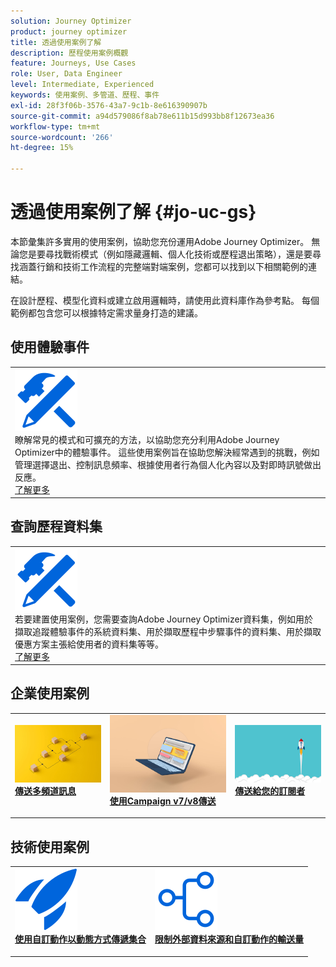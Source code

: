 ```yaml
---
solution: Journey Optimizer
product: journey optimizer
title: 透過使用案例了解
description: 歷程使用案例概觀
feature: Journeys, Use Cases
role: User, Data Engineer
level: Intermediate, Experienced
keywords: 使用案例、多管道、歷程、事件
exl-id: 28f3f06b-3576-43a7-9c1b-8e616390907b
source-git-commit: a94d579086f8ab78e611b15d993bb8f12673ea36
workflow-type: tm+mt
source-wordcount: '266'
ht-degree: 15%

---
```


# 透過使用案例了解 {#jo-uc-gs}

本節彙集許多實用的使用案例，協助您充份運用Adobe Journey Optimizer。 無論您是要尋找戰術模式（例如隱藏邏輯、個人化技術或歷程退出策略），還是要尋找涵蓋行銷和技術工作流程的完整端對端案例，您都可以找到以下相關範例的連結。

在設計歷程、模型化資料或建立啟用邏輯時，請使用此資料庫作為參考點。 每個範例都包含您可以根據特定需求量身打造的建議。


## 使用體驗事件

<table style="table-layout:fixed">
<tr style="border: 0;">
  <td>
    <div>
    <a href="exp-event-lookup.md">
    <img alt="體驗事件查詢最佳實務" src="../assets/do-not-localize/icon-configure.svg" /></a> 
    <br>瞭解常見的模式和可擴充的方法，以協助您充分利用Adobe Journey Optimizer中的體驗事件。 這些使用案例旨在協助您解決經常遇到的挑戰，例如管理選擇退出、控制訊息頻率、根據使用者行為個人化內容以及對即時訊號做出反應。
    </div>
      <div>
     <a href="exp-event-lookup.md">了解更多</a></div>
    </div>
  </td>
</tr>
</table>


## 查詢歷程資料集

<table style="table-layout:fixed">
<tr style="border: 0;">
  <td>
    <div>
    <a href="../data/datasets-query-examples.md">
    <img alt="查詢範例" src="../assets/do-not-localize/icon-configure.svg"/></a> 
    <br>若要建置使用案例，您需要查詢Adobe Journey Optimizer資料集，例如用於擷取追蹤體驗事件的系統資料集、用於擷取歷程中步驟事件的資料集、用於擷取優惠方案主張給使用者的資料集等等。
    </div>
      <div>
     <a href="../data/datasets-query-examples.md">了解更多</a></div>
    </div>
  </td>
</tr>
</table>

## 企業使用案例

<table style="table-layout:fixed"><tr style="border: 0;">
<td>
<a href="../building-journeys/journeys-uc.md">
<img alt="傳送多頻道訊息" src="../assets/do-not-localize/start-journey.jpeg">
</a>
<div>
<a href="../building-journeys/journeys-uc.md"><strong>傳送多頻道訊息</strong></a>
</div>
<p>
</td>
<td>
<a href="ajo-ac.md">
<img alt="使用行銷活動傳送訊息" src="../assets/do-not-localize/start-interface.jpeg">
</a>
<div><a href="ajo-ac.md"><strong>使用Campaign v7/v8傳送</strong>
</div>
<p>
</td>
<td>
<a href="message-to-subscribers-uc.md">
<img alt="傳送訊息給訂閱者" src="../assets/do-not-localize/start-quick.png">
</a>
<div>
<a href="message-to-subscribers-uc.md"><strong>傳送給您的訂閱者</strong></a>
</div>
<p></td>
</tr></table>

## 技術使用案例

<table style="table-layout:fixed"><tr style="border: 0;">
<td>
<a href="collections.md">
<img alt="使用自訂動作動態傳遞集合" src="../assets/do-not-localize/icon-quick-start.svg">
</a>
<div>
<a href="collections.md"><strong>使用自訂動作以動態方式傳遞集合</strong></a>
</div>
<p>
</td>
<td>
<a href="limit-throughput.md">
<img alt="使用「外部資料來源」與「自訂動作」限制輸送量" src="../assets/do-not-localize/icon-first-journey.svg">
</a>
<div><a href="limit-throughput.md"><strong>限制外部資料來源和自訂動作的輸送量</strong>
</div>
<p>
</td>
</tr></table>
